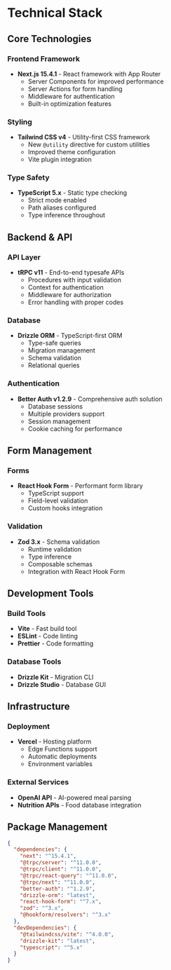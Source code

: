 # Technical Stack

## Core Technologies

### Frontend Framework

- **Next.js 15.4.1** - React framework with App Router
  - Server Components for improved performance
  - Server Actions for form handling
  - Middleware for authentication
  - Built-in optimization features

### Styling

- **Tailwind CSS v4** - Utility-first CSS framework
  - New `@utility` directive for custom utilities
  - Improved theme configuration
  - Vite plugin integration

### Type Safety

- **TypeScript 5.x** - Static type checking
  - Strict mode enabled
  - Path aliases configured
  - Type inference throughout

## Backend & API

### API Layer

- **tRPC v11** - End-to-end typesafe APIs
  - Procedures with input validation
  - Context for authentication
  - Middleware for authorization
  - Error handling with proper codes

### Database

- **Drizzle ORM** - TypeScript-first ORM
  - Type-safe queries
  - Migration management
  - Schema validation
  - Relational queries

### Authentication

- **Better Auth v1.2.9** - Comprehensive auth solution
  - Database sessions
  - Multiple providers support
  - Session management
  - Cookie caching for performance

## Form Management

### Forms

- **React Hook Form** - Performant form library
  - TypeScript support
  - Field-level validation
  - Custom hooks integration

### Validation

- **Zod 3.x** - Schema validation
  - Runtime validation
  - Type inference
  - Composable schemas
  - Integration with React Hook Form

## Development Tools

### Build Tools

- **Vite** - Fast build tool
- **ESLint** - Code linting
- **Prettier** - Code formatting

### Database Tools

- **Drizzle Kit** - Migration CLI
- **Drizzle Studio** - Database GUI

## Infrastructure

### Deployment

- **Vercel** - Hosting platform
  - Edge Functions support
  - Automatic deployments
  - Environment variables

### External Services

- **OpenAI API** - AI-powered meal parsing
- **Nutrition APIs** - Food database integration

## Package Management

```json
{
  "dependencies": {
    "next": "^15.4.1",
    "@trpc/server": "^11.0.0",
    "@trpc/client": "^11.0.0",
    "@trpc/react-query": "^11.0.0",
    "@trpc/next": "^11.0.0",
    "better-auth": "^1.2.9",
    "drizzle-orm": "latest",
    "react-hook-form": "^7.x",
    "zod": "^3.x",
    "@hookform/resolvers": "^3.x"
  },
  "devDependencies": {
    "@tailwindcss/vite": "^4.0.0",
    "drizzle-kit": "latest",
    "typescript": "^5.x"
  }
}
```
